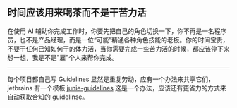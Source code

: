 
## 时间应该用来喝茶而不是干苦力活

在使用 AI 辅助你完成工作时，你要先把自己的角色切换一下，你不再是一名程序员，也不是产品经理，而是一位“可能”精通各种角色技能的老板。你的时间宝贵，不要干任何已知如何干的体力活，当你需要完成一些苦力活的时候，都应该停下来想一想，我是不是"雇"个人来帮你完成。


---

每个项目都自己写 Guidelines 显然是重复劳动，应有一个办法来共享它们，jetbrains 有一个模板 [junie-guidelines](https://github.com/JetBrains/junie-guidelines) 这是一个办法，应该还有更省力的方式来自动获取合知的 guidelinse。

